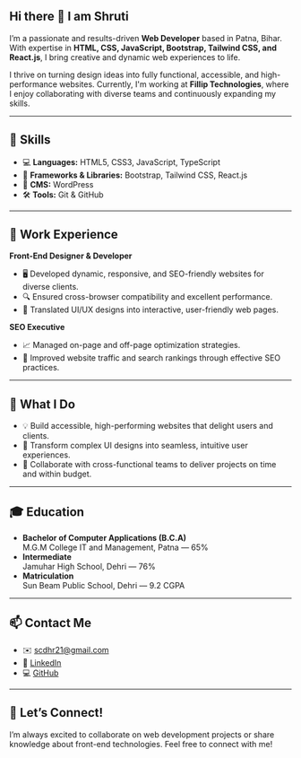 ## Hi there 👋 I am Shruti 

I’m a passionate and results-driven **Web Developer** based in Patna, Bihar. With expertise in **HTML, CSS, JavaScript, Bootstrap, Tailwind CSS, and React.js**, I bring creative and dynamic web experiences to life.

I thrive on turning design ideas into fully functional, accessible, and high-performance websites. Currently, I'm working at **Fillip Technologies**, where I enjoy collaborating with diverse teams and continuously expanding my skills.

---

## 🚀 Skills

- 💻 **Languages:** HTML5, CSS3, JavaScript, TypeScript
- 🎨 **Frameworks & Libraries:** Bootstrap, Tailwind CSS, React.js
- 📰 **CMS:** WordPress
- 🛠️ **Tools:** Git & GitHub

---

## 💼 Work Experience

**Front-End Designer & Developer**  
- 🖥️ Developed dynamic, responsive, and SEO-friendly websites for diverse clients.
- 🔍 Ensured cross-browser compatibility and excellent performance.
- 🎨 Translated UI/UX designs into interactive, user-friendly web pages.

**SEO Executive**  
- 📈 Managed on-page and off-page optimization strategies.
- 🚀 Improved website traffic and search rankings through effective SEO practices.

---

## 🔧 What I Do

- 💡 Build accessible, high-performing websites that delight users and clients.
- 🎨 Transform complex UI designs into seamless, intuitive user experiences.
- 🤝 Collaborate with cross-functional teams to deliver projects on time and within budget.

---

## 🎓 Education

- **Bachelor of Computer Applications (B.C.A)**  
  M.G.M College IT and Management, Patna — 65%
- **Intermediate**  
  Jamuhar High School, Dehri — 76%
- **Matriculation**  
  Sun Beam Public School, Dehri — 9.2 CGPA

---

## 📫 Contact Me

- ✉️ [scdhr21@gmail.com](mailto:scdhr21@gmail.com)
- 🔗 [LinkedIn](https://www.linkedin.com/in/shruti-singh-a6a329233/)
- 💻 [GitHub](https://github.com/Shruti-Orbit)

---

## 🌱 Let’s Connect!

I’m always excited to collaborate on web development projects or share knowledge about front-end technologies. Feel free to connect with me!

